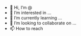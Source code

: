 - 👋 Hi, I’m @
- 👀 I’m interested in ...
- 🌱 I’m currently learning ...
- 💞️ I’m looking to collaborate on ...
- 📫 How to reach 

